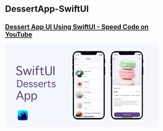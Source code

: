 # DessertApp-SwiftUI
## [ Dessert App UI Using SwiftUI  - Speed Code on YouTube](https://youtu.be/gp4EGPAgQ48)
![](DessertApp_SwiftUI/Resources/banner.png)
